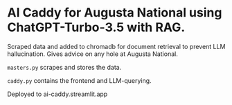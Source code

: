 # AI Caddy for Augusta National using ChatGPT-Turbo-3.5 with RAG.

Scraped data and added to chromadb for document retrieval to prevent LLM hallucination.
Gives advice on any hole at Augusta National.

`masters.py` scrapes and stores the data.

`caddy.py` contains the frontend and LLM-querying.

Deployed to ai-caddy.streamlit.app
